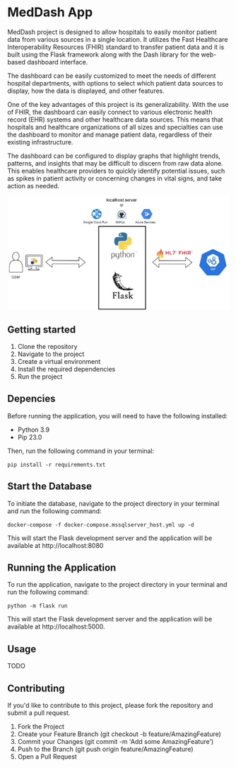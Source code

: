 # MedDash App

MedDash project is designed to allow hospitals to easily monitor patient data from various sources in a single location. It utilizes the Fast Healthcare Interoperability Resources (FHIR) standard to transfer patient data and it is built using the Flask framework along with the Dash library for the web-based dashboard interface.

The dashboard can be easily customized to meet the needs of different hospital departments, with options to select which patient data sources to display, how the data is displayed, and other features.

One of the key advantages of this project is its generalizability. With the use of FHIR, the dashboard can easily connect to various electronic health record (EHR) systems and other healthcare data sources. This means that hospitals and healthcare organizations of all sizes and specialties can use the dashboard to monitor and manage patient data, regardless of their existing infrastructure.

The dashboard can be configured to display graphs that highlight trends, patterns, and insights that may be difficult to discern from raw data alone. This enables healthcare providers to quickly identify potential issues, such as spikes in patient activity or concerning changes in vital signs, and take action as needed.


![Architecture](https://github.com/aespogom/FHIR_dashboard/blob/dev/Architecture.jpg)

## Getting started
1. Clone the repository 
2. Navigate to the project
3. Create a virtual environment
4. Install the required dependencies
5. Run the project

## Depencies
Before running the application, you will need to have the following installed:

- Python 3.9
- Pip 23.0

Then, run the following command in your terminal:
```
pip install -r requirements.txt
```

## Start the Database
To initiate the database, navigate to the project directory in your terminal and run the following command:

```
docker-compose -f docker-compose.mssqlserver_host.yml up -d
```

This will start the Flask development server and the application will be available at http://localhost:8080


## Running the Application
To run the application, navigate to the project directory in your terminal and run the following command:

```
python -m flask run
```

This will start the Flask development server and the application will be available at http://localhost:5000.


## Usage
TODO

## Contributing
If you'd like to contribute to this project, please fork the repository and submit a pull request.
1. Fork the Project
2. Create your Feature Branch (git checkout -b feature/AmazingFeature)
3. Commit your Changes (git commit -m 'Add some AmazingFeature')
4. Push to the Branch (git push origin feature/AmazingFeature)
5. Open a Pull Request
